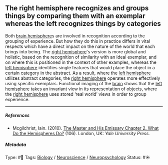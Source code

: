 ## The right hemisphere recognizes and groups things by comparing them with an exemplar whereas the left recognizes things by categories

Both [brain hemisphere]()s are involved in recognition according to the grouping of experience. But how they do this in practice differs in vital respects which have a direct impact on the nature of the world that each brings into being. The [right hemisphere](Right%20hemisphere.md)'s version is more global and holistic, based on the recognition of similarity with an ideal exemplar, and on where this is positioned in the context of other examples, whereas the [left hemisphere](Left%20hemisphere.md) identifies single features that would place the object in a certain category in the abstract. As a result, where the [left hemisphere](Left%20hemisphere.md) utilizes abstract categories, the [right hemisphere](Right%20hemisphere.md) operates more effectively using specific exemplars. Functional imaging of the [brain](Brain.md) shows that the [left hemisphere](Left%20hemisphere.md) takes an invariant view in its representation of objects, where the [right hemisphere](Right%20hemisphere.md) uses stored ‘real world’ views in order to group experience.

---

##### References

* Mcgilchrist, Iain. (2010). [The Master and His Emissary Chapter 2. What Do the Hemispheres Do?](The%20Master%20and%20His%20Emissary%20Chapter%202.%20What%20Do%20the%20Hemispheres%20Do%3F.md) (106). London, UK: *Yale University Press.*

##### Metadata

Type: #🔴 
Tags: [Biology]() / [Neuroscience](Neuroscience.md) / [Neuropsychology](Neuropsychology.md) 
Status: #☀️ 
